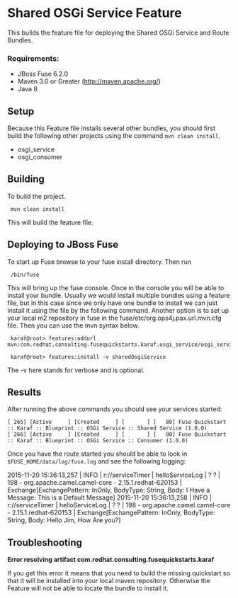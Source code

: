 Shared OSGi Service Feature
====================================
This builds the feature file for deploying the Shared OSGi Service and Route Bundles.

### Requirements:
 * JBoss Fuse 6.2.0
 * Maven 3.0 or Greater (http://maven.apache.org/)
 * Java 8

Setup
-----------------------
Because this Feature file installs several other bundles, you should first build the following other projects using the command `mvn clean install`.

 * osgi_service
 * osgi_consumer


Building
-----------------------
To build the project.

     mvn clean install

This will build the feature file.

Deploying to JBoss Fuse
-----------------------

To start up Fuse browse to your fuse install directory. Then run

     /bin/fuse

This will bring up the fuse console. Once in the console you will be able to install your bundle. Usually we would install multiple bundles using a feature file, but in this case since we only have one bundle to install we can just install it using the file by the following command. Another option is to set up your local m2 repository in fuse in the fuse/etc/org.ops4j.pax.url.mvn.cfg file. Then you can use the mvn syntax below.

     karaf@root> features:addurl mvn:com.redhat.consulting.fusequickstarts.karaf.osgi_service/osgi_service_feature/1.0.0/xml/features
       
     karaf@root> features:install -v sharedOsgiService

 The -v here stands for verbose and is optional. 

Results
-----------------------
After running the above commands you should see your services started:

	[ 265] [Active     ] [Created     ] [       ] [   80] Fuse Quickstart :: Karaf :: Blueprint :: OSGi Service :: Shared Service (1.0.0)
	[ 266] [Active     ] [Created     ] [       ] [   80] Fuse Quickstart :: Karaf :: Blueprint :: OSGi Service :: Consumer (1.0.0)


Once you have the route started you should be able to look in `$FUSE_HOME/data/log/fuse.log` and see the following logging:

2015-11-20 15:36:13,257 | INFO  | r://serviceTimer | helloServiceLog | ?    ? | 198 - org.apache.camel.camel-core - 2.15.1.redhat-620153 | Exchange[ExchangePattern: InOnly, BodyType: String, Body: I Have a Message: This is a Default Message]
2015-11-20 15:36:13,258 | INFO  | r://serviceTimer | helloServiceLog | ?    ? | 198 - org.apache.camel.camel-core - 2.15.1.redhat-620153 | Exchange[ExchangePattern: InOnly, BodyType: String, Body: Hello Jim, How Are you?]

     
Troubleshooting
-----------------------

**Error resolving artifact com.redhat.consulting.fusequickstarts.karaf**

If you get this error it means that you need to build the missing quickstart so that it will be installed into your local maven repository. Otherwise the Feature will not be able to locate the bundle to install it.


